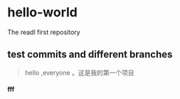 # hello-world
The  readl first repository

## test commits and different branches

> hello ,everyone 。这是我的第一个项目
#### fff
